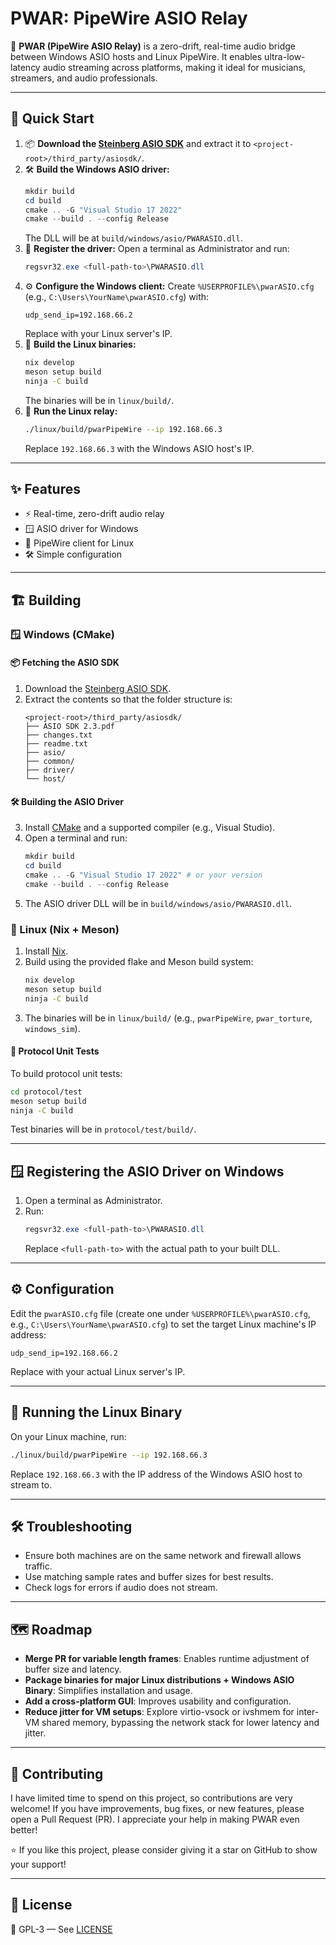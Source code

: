 # PWAR: PipeWire ASIO Relay

🎵 **PWAR (PipeWire ASIO Relay)** is a zero-drift, real-time audio bridge between Windows ASIO hosts and Linux PipeWire. It enables ultra-low-latency audio streaming across platforms, making it ideal for musicians, streamers, and audio professionals.

---

## 🚀 Quick Start

1. 📦 **Download the [Steinberg ASIO SDK](https://www.steinberg.net/en/company/developers.html)** and extract it to `<project-root>/third_party/asiosdk/`.
2. 🛠️ **Build the Windows ASIO driver:**
   ```powershell
   mkdir build
   cd build
   cmake .. -G "Visual Studio 17 2022"
   cmake --build . --config Release
   ```
   The DLL will be at `build/windows/asio/PWARASIO.dll`.
3. 📝 **Register the driver:**
   Open a terminal as Administrator and run:
   ```powershell
   regsvr32.exe <full-path-to>\PWARASIO.dll
   ```
4. ⚙️ **Configure the Windows client:**
   Create `%USERPROFILE%\pwarASIO.cfg` (e.g., `C:\Users\YourName\pwarASIO.cfg`) with:
   ```
   udp_send_ip=192.168.66.2
   ```
   Replace with your Linux server's IP.
5. 🐧 **Build the Linux binaries:**
   ```sh
   nix develop
   meson setup build
   ninja -C build
   ```
   The binaries will be in `linux/build/`.
6. 🔗 **Run the Linux relay:**
   ```sh
   ./linux/build/pwarPipeWire --ip 192.168.66.3
   ```
   Replace `192.168.66.3` with the Windows ASIO host's IP.

---

## ✨ Features
- ⚡ Real-time, zero-drift audio relay
- 🪟 ASIO driver for Windows
- 🐧 PipeWire client for Linux
- 🛠️ Simple configuration

---

## 🏗️ Building

### 🪟 Windows (CMake)

#### 📦 Fetching the ASIO SDK
1. Download the [Steinberg ASIO SDK](https://www.steinberg.net/en/company/developers.html).
2. Extract the contents so that the folder structure is:
   ```
   <project-root>/third_party/asiosdk/
   ├── ASIO SDK 2.3.pdf
   ├── changes.txt
   ├── readme.txt
   ├── asio/
   ├── common/
   ├── driver/
   └── host/
   ```

#### 🛠️ Building the ASIO Driver
3. Install [CMake](https://cmake.org/download/) and a supported compiler (e.g., Visual Studio).
4. Open a terminal and run:
   ```powershell
   mkdir build
   cd build
   cmake .. -G "Visual Studio 17 2022" # or your version
   cmake --build . --config Release
   ```
5. The ASIO driver DLL will be in `build/windows/asio/PWARASIO.dll`.

### 🐧 Linux (Nix + Meson)
1. Install [Nix](https://nixos.org/download.html).
2. Build using the provided flake and Meson build system:
   ```sh
   nix develop
   meson setup build
   ninja -C build
   ```
3. The binaries will be in `linux/build/` (e.g., `pwarPipeWire`, `pwar_torture`, `windows_sim`).

#### 🧪 Protocol Unit Tests
To build protocol unit tests:
```sh
cd protocol/test
meson setup build
ninja -C build
```
Test binaries will be in `protocol/test/build/`.

---

## 🪟 Registering the ASIO Driver on Windows
1. Open a terminal as Administrator.
2. Run:
   ```powershell
   regsvr32.exe <full-path-to>\PWARASIO.dll
   ```
   Replace `<full-path-to>` with the actual path to your built DLL.

---

## ⚙️ Configuration

Edit the `pwarASIO.cfg` file (create one under `%USERPROFILE%\pwarASIO.cfg`, e.g., `C:\Users\YourName\pwarASIO.cfg`) to set the target Linux machine's IP address:

```
udp_send_ip=192.168.66.2
```
Replace with your actual Linux server's IP.

---

## 🐧 Running the Linux Binary

On your Linux machine, run:
```sh
./linux/build/pwarPipeWire --ip 192.168.66.3
```
Replace `192.168.66.3` with the IP address of the Windows ASIO host to stream to.

---

## 🛠️ Troubleshooting
- Ensure both machines are on the same network and firewall allows traffic.
- Use matching sample rates and buffer sizes for best results.
- Check logs for errors if audio does not stream.

---

## 🗺️ Roadmap

- **Merge PR for variable length frames**: Enables runtime adjustment of buffer size and latency.
- **Package binaries for major Linux distributions + Windows ASIO Binary**: Simplifies installation and usage.
- **Add a cross-platform GUI**: Improves usability and configuration.
- **Reduce jitter for VM setups**: Explore virtio-vsock or ivshmem for inter-VM shared memory, bypassing the network stack for lower latency and jitter.

---

## 🤝 Contributing

I have limited time to spend on this project, so contributions are very welcome! If you have improvements, bug fixes, or new features, please open a Pull Request (PR). I appreciate your help in making PWAR even better!

⭐ If you like this project, please consider giving it a star on GitHub to show your support!

---

## 📄 License
📝 GPL-3 — See [LICENSE](LICENSE)
